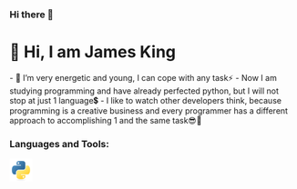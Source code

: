 ### Hi there 👋
<h1 align="centre">👋 Hi, I am James King</h1>
- 👀 I’m very energetic and young, I can cope with any task⚡
- Now I am studying programming and have already perfected python, but I will not stop at just 1 language💲
- I like to watch other developers think, because programming is a creative business and every programmer has a different approach to accomplishing 1 and the same task😎🎨
<h3 align="left">Languages and Tools:</h3>
<p align="left"><img src="https://raw.githubusercontent.com/devicons/devicon/master/icons/python/python-original.svg" alt="python" width="40" height="40"/> </a> <a href="https://reactjs.org/" target="_blank" rel="noreferrer"></p>

<!---
sadsoyboy332/sadsoyboy332 is a ✨ special ✨ repository because its `README.md` (this file) appears on your GitHub profile.
You can click the Preview link to take a look at your changes.
--->
